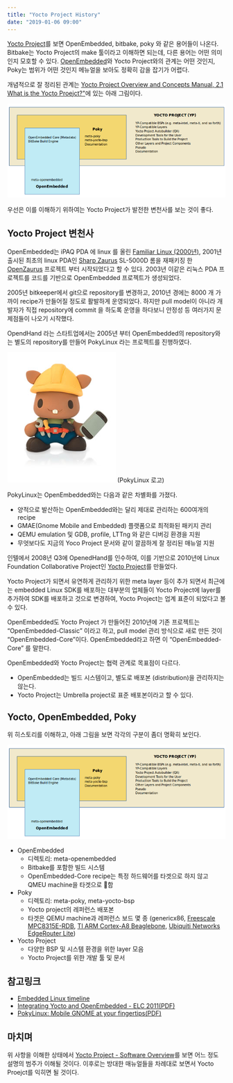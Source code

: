 ```yaml
---
title: "Yocto Project History"
date: "2019-01-06 09:00"
---
```


[Yocto Project](https://www.yoctoproject.org/)를 보면 OpenEmbedded, bitbake, poky 와 같은 용어들이 나온다. Bitbake는 Yocto Project의 make 툴이라고 이해하면 되는데, 다른 용어는 어떤 의미 인지 모호할 수 있다.
[OpenEmbedded](https://www.openembedded.org/wiki/Main_Page)와 Yocto Project와의 관계는 어떤 것인지, Poky는 범위가 어떤 것인지 메뉴얼을 보아도 정확히 감을 잡기가 어렵다.

개념적으로 잘 정리된 관계는 [Yocto Project Overview and Concepts Manual, 2.1 What is the Yocto Proejct?"](https://www.yoctoproject.org/docs/2.6/overview-manual/overview-manual.html#what-is-the-yocto-project)에 있는 아래 그림이다.

![module](/images/2019/poky-reference-distribution.png)


우선은 이를 이해하기 위하여는 Yocto Project가 발전한 변천사를 보는 것이 좋다.


## Yocto Project 변천사
OpenEmbedded는 iPAQ PDA 에 linux 를 올린 [Familiar Linux (2000년)](https://en.wikipedia.org/wiki/Familiar_Linux), 2001년 출시된 최초의 linux PDA인 [Sharp Zaurus](https://en.wikipedia.org/wiki/Sharp_Zaurus) SL-5000D 롬을 재패키징 한 [OpenZaurus](https://en.wikipedia.org/wiki/OpenZaurus) 프로젝트 부터 시작되었다고 할 수 있다.
2003년 이같은 리눅스 PDA 프로젝트를 코드를 기반으로 OpenEmbedded  프로젝트가 생성되었다.

2005년 bitkeeper에서 git으로 repository를 변경하고, 2010년 경에는 8000 개 가까이 recipe가 만들어질 정도로 활발하게 운영되었다. 하지만 pull model이 아니라 개발자가 직접 repository에 commit 을 하도록 운영을 하다보니 안정성 등 여러가지 문제점들이 나오기 시작했다.

OpendHand 라는 스타트업에서는 2005년 부터 OpenEmbedded의 repository와는 별도의 repository를 만들어 PokyLinux 라는 프로젝트를 진행하였다.

![module](/images/2019/poky-beaver.png)
(PokyLinux 로고)

PokyLinux는 OpenEmbedded와는 다음과 같은 차별화를 가졌다.
* 양적으로 발산하는 OpenEmbedded와는 달리 제대로 관리하는 600여개의 recipe
* GMAE(Gnome Mobile and Embedded) 플랫폼으로 최적화된 패키지 관리
* QEMU emulation 및 GDB, profile, LTTng 와 같은 디버깅 환경을 지원
* 무엇보다도 지금의 Yoco Project 문서와 같이 깔끔하게 잘 정리된 매뉴얼 지원

인텔에서 2008년 Q3에 OpenedHand를 인수하여, 이를 기반으로 2010년에 Linux Foundation Collaborative Project인 [Yocto Project](https://www.yoctoproject.org/)를 만들었다.

Yocto Project가 되면서 유연하게 관리하기 위한 meta layer 등이 추가 되면서 최근에는 embedded Linux SDK를 배포하는 대부분의 업체들이 Yocto Project에 layer를 추가하여 SDK를 배포하고 것으로 변경하여, Yocto Project는 업계 표준이 되었다고 볼수 있다.

OpenEmbedded도 Yocto Project 가 만들어진 2010년에 기존 프로젝트는 “OpenEmbedded-Classic” 이라고 하고,  pull model 관리 방식으로 새로 만든 것이 “OpenEmbedded-Core”이다. OpenEmbedded라고 하면 이 “OpenEmbedded-Core” 를 말한다.

OpenEmbedded와 Yocto Project는 협력 관계로 목표점이 다르다.
* OpenEmbedded는 빌드 시스템이고, 별도로 배포본 (distribution)을 관리하지는 않는다.
* Yocto Project는 Umbrella project로 표준 배포본이라고 할 수 있다.


## Yocto, OpenEmbedded, Poky
위 히스토리를 이해하고, 아래 그림을 보면 각각의 구분이 좀더 명확히 보인다.

![module](/images/2019/poky-reference-distribution.png)

* OpenEmbedded
	* 디렉토리: meta-openembedded
	* Bitbake를 포함한 빌드 시스템
	* OpenEmbedded-Core recipe는 특정 하드웨어를 타겟으로 하지 않고 QMEU machine을 타겟으로 함
* Poky
	* 디렉토리: meta-poky, meta-yocto-bsp
	* Yocto project의 레퍼런스 배포본
	* 타겟은 QEMU machine과 레퍼런스 보드 몇 종 (genericx86, [Freescale MPC8315E-RDB](https://old.yoctoproject.org/downloads/bsps/thud26/mpc8315e-rdb), [TI ARM Cortex-A8 Beaglebone](https://old.yoctoproject.org/downloads/bsps/daisy16/beaglebone), [Ubiquiti Networks EdgeRouter Lite](https://old.yoctoproject.org/downloads/bsps/fido18/edgerouter))
* Yocto Project
	* 다양한 BSP 및 시스템 환경을 위한 layer 모음
	* Yocto Project를 위한 개발 툴  및 문서


## 참고링크
* [Embedded Linux timeline](http://2net.co.uk/embedded-history)
* [Integrating Yocto and OpenEmbedded - ELC 2011(PDF)](http://elinux.org/images/d/de/Elc2011_kooi.pdf)
* [PokyLinux: Mobile GNOME at your fingertips(PDF)](https://elinux.org/images/a/a2/Poky.pdf)


## 마치며
위 사항을 이해한 상태에서 [Yocto Project - Software Overview](https://www.yoctoproject.org/software-overview/)를 보면 어느 정도 설명의 범주가 이해될 것이다. 이후로는 방대한 매뉴얼들을 차례대로 보면서 Yocto Proejct를 익히면 될 것이다.